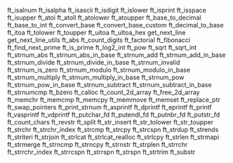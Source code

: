 ft_isalnum
ft_isalpha
ft_isascii
ft_isdigit
ft_islower
ft_isprint
ft_isspace
ft_isupper
ft_atoi
ft_atoll
ft_atolower
ft_atoupper
ft_base_to_decimal
ft_base_to_int
ft_convert_base
ft_convert_base_custom
ft_decimal_to_base
ft_itoa
ft_tolower
ft_toupper
ft_uitoa
ft_ultoa_hex
get_next_line
get_next_line_utils
ft_abs
ft_count_digits
ft_factorial
ft_fibonacci
ft_find_next_prime
ft_is_prime
ft_log2_int
ft_pow
ft_sqrt
ft_sqrt_int
ft_strnum_abs
ft_strnum_abs_in_base
ft_strnum_add
ft_strnum_add_in_base
ft_strnum_divide
ft_strnum_divide_in_base
ft_strnum_invalid
ft_strnum_is_zero
ft_strnum_modulo
ft_strnum_modulo_in_base
ft_strnum_multiply
ft_strnum_multiply_in_base
ft_strnum_pow
ft_strnum_pow_in_base
ft_strnum_subtract
ft_strnum_subtract_in_base
ft_strnumcmp
ft_bzero
ft_calloc
ft_count_2d_array
ft_free_2d_array
ft_memchr
ft_memcmp
ft_memcpy
ft_memmove
ft_memset
ft_replace_ptr
ft_swap_pointers
ft_print_strnum
ft_asprintf
ft_dprintf
ft_eprintf
ft_printf
ft_vasprintf
ft_vdprintf
ft_putchar_fd
ft_putendl_fd
ft_putnbr_fd
ft_putstr_fd
ft_count_chars
ft_revstr
ft_split
ft_str_insert
ft_str_tolower
ft_str_toupper
ft_strchr
ft_strchr_index
ft_strcmp
ft_strcpy
ft_strcspn
ft_strdup
ft_strends
ft_striteri
ft_strjoin
ft_strlcat
ft_strlcat_realloc
ft_strlcpy
ft_strlen
ft_strmapi
ft_strmerge
ft_strncmp
ft_strncpy
ft_strnstr
ft_strplen
ft_strrchr
ft_strrchr_index
ft_strrcspn
ft_strrspn
ft_strspn
ft_strtrim
ft_substr
